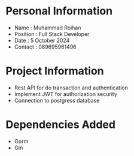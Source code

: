 # Personal Information
- Name     : Muhammad Roihan
- Position : Full Stack Developer
- Date     : 5 October 2024
- Contact  : 089695961496

# Project Information
- Rest API for do transaction and authentication
- Implement JWT for authorization security
- Connection to postgress database

# Dependencies Added
- Gorm
- Gin
